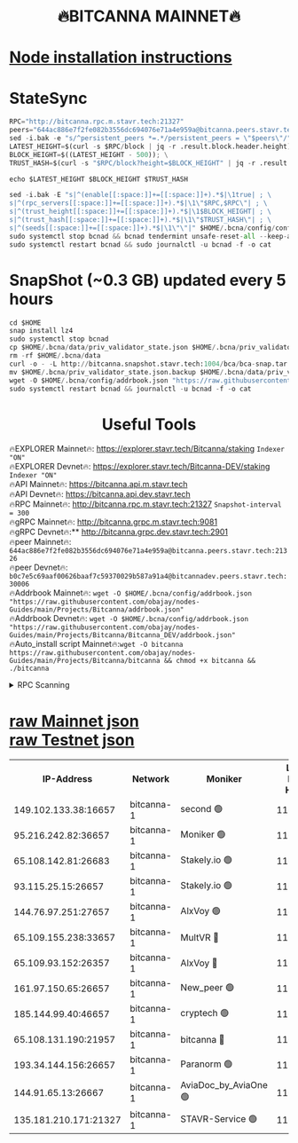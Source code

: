 <h1 align="center"> 🔥BITCANNA MAINNET🔥</h1>


[Node installation instructions](https://github.com/obajay/nodes-Guides/tree/main/Projects/Bitcanna)
=

# StateSync
```python
RPC="http://bitcanna.rpc.m.stavr.tech:21327"
peers="644ac886e7f2fe082b3556dc694076e71a4e959a@bitcanna.peers.stavr.tech:21326"
sed -i.bak -e "s/^persistent_peers *=.*/persistent_peers = \"$peers\"/" $HOME/.bcna/config/config.toml
LATEST_HEIGHT=$(curl -s $RPC/block | jq -r .result.block.header.height); \
BLOCK_HEIGHT=$((LATEST_HEIGHT - 500)); \
TRUST_HASH=$(curl -s "$RPC/block?height=$BLOCK_HEIGHT" | jq -r .result.block_id.hash)

echo $LATEST_HEIGHT $BLOCK_HEIGHT $TRUST_HASH

sed -i.bak -E "s|^(enable[[:space:]]+=[[:space:]]+).*$|\1true| ; \
s|^(rpc_servers[[:space:]]+=[[:space:]]+).*$|\1\"$RPC,$RPC\"| ; \
s|^(trust_height[[:space:]]+=[[:space:]]+).*$|\1$BLOCK_HEIGHT| ; \
s|^(trust_hash[[:space:]]+=[[:space:]]+).*$|\1\"$TRUST_HASH\"| ; \
s|^(seeds[[:space:]]+=[[:space:]]+).*$|\1\"\"|" $HOME/.bcna/config/config.toml
sudo systemctl stop bcnad && bcnad tendermint unsafe-reset-all --keep-addr-book
sudo systemctl restart bcnad && sudo journalctl -u bcnad -f -o cat
```
# SnapShot (~0.3 GB) updated every 5 hours
```python
cd $HOME
snap install lz4
sudo systemctl stop bcnad
cp $HOME/.bcna/data/priv_validator_state.json $HOME/.bcna/priv_validator_state.json.backup
rm -rf $HOME/.bcna/data
curl -o - -L http://bitcanna.snapshot.stavr.tech:1004/bca/bca-snap.tar.lz4 | lz4 -c -d - | tar -x -C $HOME/.bcna --strip-components 2
mv $HOME/.bcna/priv_validator_state.json.backup $HOME/.bcna/data/priv_validator_state.json
wget -O $HOME/.bcna/config/addrbook.json "https://raw.githubusercontent.com/obajay/nodes-Guides/main/Projects/Bitcanna/addrbook.json"
sudo systemctl restart bcnad && journalctl -u bcnad -f -o cat
```

 <h1 align="center"> Useful Tools</h1>

🔥EXPLORER Mainnet🔥:    https://explorer.stavr.tech/Bitcanna/staking          `Indexer "ON"` \
🔥EXPLORER Devnet🔥:     https://explorer.stavr.tech/Bitcanna-DEV/staking     `Indexer "ON"` \
🔥API Mainnet🔥:         https://bitcanna.api.m.stavr.tech \
🔥API Devnet🔥:          https://bitcanna.api.dev.stavr.tech \
🔥RPC Mainnet🔥:         http://bitcanna.rpc.m.stavr.tech:21327         `Snapshot-interval = 300` \
🔥gRPC Mainnet🔥:        http://bitcanna.grpc.m.stavr.tech:9081 \
🔥gRPC Devnet🔥:**       http://bitcanna.grpc.dev.stavr.tech:2901 \
🔥peer Mainnet🔥:        `644ac886e7f2fe082b3556dc694076e71a4e959a@bitcanna.peers.stavr.tech:21326` \
🔥peer Devnet🔥:         `b0c7e5c69aaf00626baaf7c59370029b587a91a4@bitcannadev.peers.stavr.tech:30006` \
🔥Addrbook Mainnet🔥:    ```wget -O $HOME/.bcna/config/addrbook.json "https://raw.githubusercontent.com/obajay/nodes-Guides/main/Projects/Bitcanna/addrbook.json"``` \
🔥Addrbook Devnet🔥:    ```wget -O $HOME/.bcna/config/addrbook.json "https://raw.githubusercontent.com/obajay/nodes-Guides/main/Projects/Bitcanna/Bitcanna_DEV/addrbook.json"``` \
🔥Auto_install script Mainnet🔥:```wget -O bitcanna https://raw.githubusercontent.com/obajay/nodes-Guides/main/Projects/Bitcanna/bitcanna && chmod +x bitcanna && ./bitcanna```



<details>
<summary>RPC Scanning</summary>

<h2 align="center"> We scan nodes in real time every 4 hours. And we provide the final result of RPC endpoints.
We cannot influence the operation of these nodes in any way. </h2>


```python
If Voting Power is higher than 0 --> then the Node is a validator of the network and may be subject to attack and be a potential threat to the chain.
```
```python
We marked such validators with a red symbol
```

</details>

[raw Mainnet json](https://rpc-check.bcam.stavr.tech/bcam/rpc-bcam-result.json) \
[raw Testnet json](https://github.com/obajay/StateSync-snapshots/tree/main/Projects/Bitcanna/Rpc-Check-Testnet)
=



<table><tr><th>IP-Address</th><th>Network</th><th>Moniker</th><th>Latest Block Height</th><th>Earliest Block Height</th><th>Catching Up</th><th>Tx Index</th><th>Voting Power</th><th>Scan Time</th></tr><tr><td>149.102.133.38:16657</td><td>bitcanna-1</td><td>second 🟢</td><td>11685091</td><td>1</td><td>False</td><td>on</td><td>0</td><td>2023-12-15T08:18:47.711651890UTC</td></tr><tr><td>95.216.242.82:36657</td><td>bitcanna-1</td><td>Moniker 🟢</td><td>11685084</td><td>5776907</td><td>False</td><td>on</td><td>0</td><td>2023-12-15T08:18:00.370179898UTC</td></tr><tr><td>65.108.142.81:26683</td><td>bitcanna-1</td><td>Stakely.io 🟢</td><td>11685087</td><td>6152001</td><td>False</td><td>on</td><td>0</td><td>2023-12-15T08:18:15.933770278UTC</td></tr><tr><td>93.115.25.15:26657</td><td>bitcanna-1</td><td>Stakely.io 🟢</td><td>11685086</td><td>6520001</td><td>False</td><td>on</td><td>0</td><td>2023-12-15T08:18:09.375915404UTC</td></tr><tr><td>144.76.97.251:27657</td><td>bitcanna-1</td><td>AlxVoy 🟢</td><td>11685090</td><td>8805201</td><td>False</td><td>on</td><td>0</td><td>2023-12-15T08:18:39.075340959UTC</td></tr><tr><td>65.109.155.238:33657</td><td>bitcanna-1</td><td>MultVR 🔴</td><td>11685088</td><td>9933415</td><td>False</td><td>on</td><td>349867</td><td>2023-12-15T08:18:23.006697718UTC</td></tr><tr><td>65.109.93.152:26357</td><td>bitcanna-1</td><td>AlxVoy 🔴</td><td>11685091</td><td>10824001</td><td>False</td><td>on</td><td>1391603</td><td>2023-12-15T08:18:48.279669224UTC</td></tr><tr><td>161.97.150.65:26657</td><td>bitcanna-1</td><td>New_peer 🟢</td><td>11685087</td><td>11334001</td><td>False</td><td>on</td><td>0</td><td>2023-12-15T08:18:16.278577734UTC</td></tr><tr><td>185.144.99.40:46657</td><td>bitcanna-1</td><td>cryptech 🟢</td><td>11685084</td><td>11528001</td><td>False</td><td>on</td><td>0</td><td>2023-12-15T08:17:57.918254810UTC</td></tr><tr><td>65.108.131.190:21957</td><td>bitcanna-1</td><td>bitcanna 🔴</td><td>11685088</td><td>11585088</td><td>False</td><td>on</td><td>408390</td><td>2023-12-15T08:18:29.482155779UTC</td></tr><tr><td>193.34.144.156:26657</td><td>bitcanna-1</td><td>Paranorm 🟢</td><td>11685088</td><td>11645501</td><td>False</td><td>on</td><td>0</td><td>2023-12-15T08:18:29.778598123UTC</td></tr><tr><td>144.91.65.13:26667</td><td>bitcanna-1</td><td>AviaDoc_by_AviaOne 🟢</td><td>11685089</td><td>11679001</td><td>False</td><td>on</td><td>0</td><td>2023-12-15T08:18:34.316408540UTC</td></tr><tr><td>135.181.210.171:21327</td><td>bitcanna-1</td><td>STAVR-Service 🟢</td><td>11685090</td><td>11682001</td><td>False</td><td>on</td><td>0</td><td>2023-12-15T08:18:38.793801661UTC</td></tr></table>
